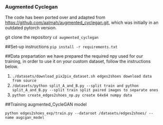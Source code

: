 ### Augmented Cyclegan

The code has been ported over and adapted from https://github.com/aalmah/augmented_cyclegan.git, which was initially in an outdated pytorch version.

git clone the repository
`cd augmented_cyclegan` 

##Set-up instructions
`pip install -r requirements.txt`

##Data prepartation
we have prepared the required npy used for our training, in order to use it on your custom dataset, follow the instructions below. 

1) `./datasets/download_pix2pix_dataset.sh edges2shoes download data from source`
2) `/datasets/python split_A_and_B.py --split train and python split_A_and_B.py --split train split paired images to separate ones`
3) `python create_edges2shoes_np.py create 64x64 numpy data`


##Training augmented_CycleGAN model 

`python edges2shoes_exp/train.py --dataroot /datasets/edges2shoes/ --name augcgan_model`

